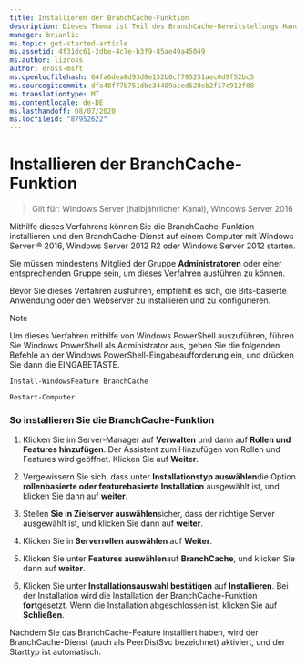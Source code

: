 ```yaml
---
title: Installieren der BranchCache-Funktion
description: Dieses Thema ist Teil des BranchCache-Bereitstellungs Handbuchs für Windows Server 2016, das zeigt, wie BranchCache im Modus für verteilte und gehostete Caches bereitgestellt wird, um die WAN-Bandbreitenauslastung in Zweigniederlassungen zu optimieren.
manager: brianlic
ms.topic: get-started-article
ms.assetid: 4f31dc61-2dbe-4c7e-b3f9-85ae49a45049
ms.author: lizross
author: eross-msft
ms.openlocfilehash: 64fa6dea8d93d0e152b0cf795251aec0d9f52bc5
ms.sourcegitcommit: dfa48f77b751dbc34409aced628eb2f17c912f08
ms.translationtype: MT
ms.contentlocale: de-DE
ms.lasthandoff: 08/07/2020
ms.locfileid: "87952622"
---
```

# <a name="install-the-branchcache-feature"></a>Installieren der BranchCache-Funktion

>Gilt für: Windows Server (halbjährlicher Kanal), Windows Server 2016

Mithilfe dieses Verfahrens können Sie die BranchCache-Funktion installieren und den BranchCache-Dienst auf einem Computer mit Windows Server &reg; 2016, Windows Server 2012 R2 oder Windows Server 2012 starten.

Sie müssen mindestens Mitglied der Gruppe **Administratoren** oder einer entsprechenden Gruppe sein, um dieses Verfahren ausführen zu können.

Bevor Sie dieses Verfahren ausführen, empfiehlt es sich, die Bits-basierte Anwendung oder den Webserver zu installieren und zu konfigurieren.

> [!NOTE]
> Um dieses Verfahren mithilfe von Windows PowerShell auszuführen, führen Sie Windows PowerShell als Administrator aus, geben Sie die folgenden Befehle an der Windows PowerShell-Eingabeaufforderung ein, und drücken Sie dann die EINGABETASTE.
>
> `Install-WindowsFeature BranchCache`
>
> `Restart-Computer`

### <a name="to-install-and-enable-the-branchcache-feature"></a>So installieren Sie die BranchCache-Funktion

1.  Klicken Sie im Server-Manager auf **Verwalten** und dann auf **Rollen und Features hinzufügen**. Der Assistent zum Hinzufügen von Rollen und Features wird geöffnet. Klicken Sie auf **Weiter**.

2.  Vergewissern Sie sich, dass unter **Installationstyp auswählen**die Option **rollenbasierte oder featurebasierte Installation** ausgewählt ist, und klicken Sie dann auf **weiter**.

3.  Stellen **Sie in Zielserver auswählen**sicher, dass der richtige Server ausgewählt ist, und klicken Sie dann auf **weiter**.

4.  Klicken Sie in **Serverrollen auswählen** auf **Weiter**.

5.  Klicken Sie unter **Features auswählen**auf **BranchCache**, und klicken Sie dann auf **weiter**.

6.  Klicken Sie unter **Installationsauswahl bestätigen** auf **Installieren**. Bei der Installation wird die Installation der BranchCache-Funktion **fort**gesetzt. Wenn die Installation abgeschlossen ist, klicken Sie auf **Schließen**.

Nachdem Sie das BranchCache-Feature installiert haben, wird der BranchCache-Dienst (auch als PeerDistSvc bezeichnet) aktiviert, und der Starttyp ist automatisch.




